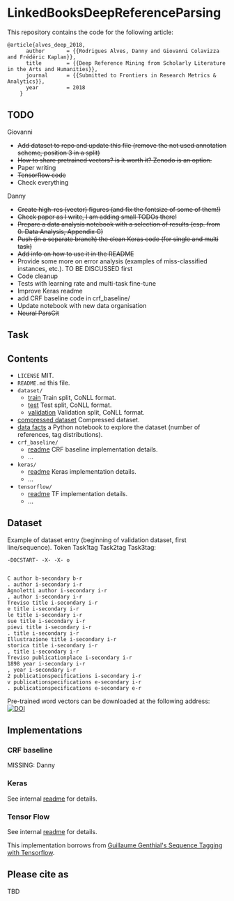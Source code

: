 # LinkedBooksDeepReferenceParsing

This repository contains the code for the following article:
    
    @article{alves_deep_2018,
          author       = {{Rodrigues Alves, Danny and Giovanni Colavizza and Frédéric Kaplan}},
          title        = {{Deep Reference Mining from Scholarly Literature in the Arts and Humanities}},
          journal      = {{Submitted to Frontiers in Research Metrics & Analytics}},
          year         = 2018
        }

## TODO

Giovanni

*	~~Add dataset to repo and update this file (remove the not used annotation scheme, position 3 in a split)~~
*	~~How to share pretrained vectors? is it worth it? Zenodo is an option.~~
*   Paper writing
*   ~~Tensorflow code~~
*   Check everything

Danny

*   ~~Create high-res (vector) figures (and fix the fontsize of some of them!)~~
*   ~~Check paper as I write, I am adding small TODOs there!~~
*   ~~Prepare a data analysis notebook with a selection of results (esp. from 0. Data Analysis, Appendix C)~~
*   ~~Push (in a separate branch) the clean Keras code (for single and multi task)~~
*   ~~Add info on how to use it in the README~~
*   Provide some more on error analysis (examples of miss-classified instances, etc.). TO BE DISCUSSED first
*   Code cleanup
*   Tests with learning rate and multi-task fine-tune
*   Improve Keras readme 
*   add CRF baseline code in crf_baseline/
*   Update notebook with new data organisation
*   ~~Neural ParsCit~~

## Task



## Contents

* `LICENSE` MIT.
* `README.md` this file.
* `dataset/`
    * [train](dataset/clean_test.txt) Train split, CoNLL format.
    * [test](dataset/clean_train.txt) Test split, CoNLL format.
    * [validation](dataset/clean_valid.txt) Validation split, CoNLL format.
* [compressed dataset](dataset.tar.gz) Compressed dataset.
* [data facts](Data%20Facts.ipynb) a Python notebook to explore the dataset (number of references, tag distributions).
* `crf_baseline/`
    * [readme](crf_baseline/README.md) CRF baseline implementation details.
    * ...
* `keras/`
    * [readme](keras/README.md) Keras implementation details.
    * ...
* `tensorflow/`
    * [readme](tensorflow/README.md) TF implementation details.
    * ...

## Dataset

Example of dataset entry (beginning of validation dataset, first line/sequence). Token Task1tag Task2tag Task3tag:

    -DOCSTART- -X- -X- o


    C author b-secondary b-r
    . author i-secondary i-r
    Agnoletti author i-secondary i-r
    , author i-secondary i-r
    Treviso title i-secondary i-r
    e title i-secondary i-r
    le title i-secondary i-r
    sue title i-secondary i-r
    pievi title i-secondary i-r
    . title i-secondary i-r
    Illustrazione title i-secondary i-r
    storica title i-secondary i-r
    , title i-secondary i-r
    Treviso publicationplace i-secondary i-r
    1898 year i-secondary i-r
    , year i-secondary i-r
    2 publicationspecifications i-secondary i-r
    v publicationspecifications e-secondary i-r
    . publicationspecifications e-secondary e-r

Pre-trained word vectors can be downloaded at the following address: [![DOI](https://zenodo.org/badge/DOI/10.5281/zenodo.1175213.svg)](https://doi.org/10.5281/zenodo.1175213)

## Implementations

### CRF baseline

MISSING: Danny

### Keras

See internal [readme](keras/README.md) for details.

### Tensor Flow

See internal [readme](tensorflow/README.md) for details.

This implementation borrows from [Guillaume Genthial's Sequence Tagging with Tensorflow](https://guillaumegenthial.github.io/sequence-tagging-with-tensorflow.html).

## Please cite as

TBD
